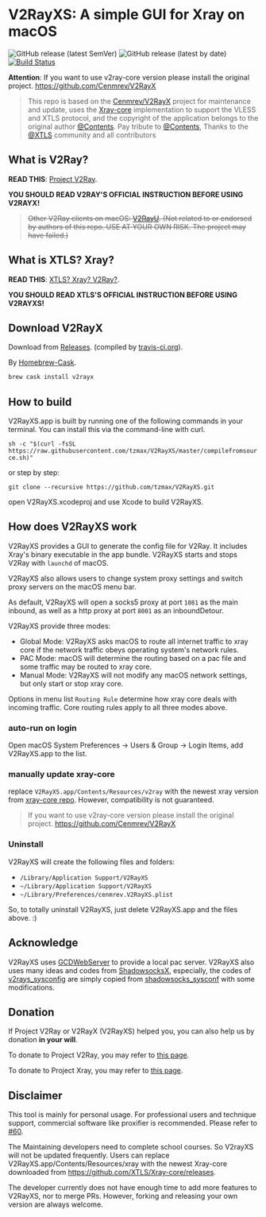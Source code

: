 # V2RayXS: A simple GUI for Xray on macOS

![GitHub release (latest SemVer)](https://img.shields.io/github/v/release/tzmax/V2RayXS)
![GitHub release (latest by date)](https://img.shields.io/github/downloads/tzmax/V2RayXS/latest/total)
[![Build Status](https://travis-ci.org/tzmax/V2RayXS.svg?branch=master)](https://travis-ci.org/tzmax/V2RayXS)

**Attention**: If you want to use v2ray-core version please install the original project. <https://github.com/Cenmrev/V2RayX>

> This repo is based on the [Cenmrev/V2RayX](https://github.com/Cenmrev/V2RayX) project for maintenance and update, uses the [Xray-core](https://github.com/XTLS/Xray-core) implementation to support the VLESS and XTLS protocol, and the copyright of the application belongs to the original author [@Contents](https://github.com/Cenmrev). Pay tribute to [@Contents](https://github.com/Cenmrev), Thanks to the [@XTLS](https://github.com/XTLS) community and all contributors


## What is V2Ray?

**READ THIS**: [Project V2Ray](http://www.v2ray.com).

**YOU SHOULD READ V2RAY'S OFFICIAL INSTRUCTION BEFORE USING V2RAYX!**

> ~~Other V2Ray clients on macOS: [V2RayU](https://github.com/yanue/v2rayu).
(Not related to or endorsed by authors of this repo. USE AT YOUR OWN RISK. The project may have failed.)~~

## What is XTLS? Xray?

**READ THIS**: [XTLS? Xray? V2Ray?](https://xtls.github.io).

**YOU SHOULD READ XTLS'S OFFICIAL INSTRUCTION BEFORE USING V2RAYXS!**
## Download V2RayX

Download from [Releases](https://github.com/tzmax/V2RayXS/releases). (compiled by [travis-ci.org](https://travis-ci.org/tzmax/V2RayXS)).

By [Homebrew-Cask](https://caskroom.github.io/).

```sh
brew cask install v2rayx
```

## How to build

V2RayXS.app is built by running one of the following commands in your terminal. You can install this via the command-line with curl.

`sh -c "$(curl -fsSL https://raw.githubusercontent.com/tzmax/V2RayXS/master/compilefromsource.sh)"`

or step by step:

`git clone --recursive https://github.com/tzmax/V2RayXS.git`

open V2RayXS.xcodeproj and use Xcode to build V2RayXS.

## How does V2RayXS work

V2RayXS provides a GUI to generate the config file for V2Ray. It includes Xray's binary executable in the app bundle. V2RayXS starts and stops V2Ray with `launchd` of macOS.

V2RayXS also allows users to change system proxy settings and switch proxy servers on the macOS menu bar.

As default, V2RayXS will open a socks5 proxy at port `1081` as the main inbound, as well as a http proxy at port `8001` as an inboundDetour.

V2RayXS provide three modes:

-   Global Mode: V2RayXS asks macOS to route all internet traffic to xray core if the network traffic obeys operating system's network rules.
-   PAC Mode: macOS will determine the routing based on a pac file and some traffic may be routed to xray core.
-   Manual Mode: V2RayXS will not modify any macOS network settings, but only start or stop xray core.

Options in menu list `Routing Rule` determine how xray core deals with incoming traffic. Core routing rules apply to all three modes above.

### auto-run on login

Open macOS System Preferences -> Users & Group -> Login Items, add V2RayXS.app to
the list.

### manually update xray-core

replace `V2RayXS.app/Contents/Resources/v2ray` with the newest xray
version from [xray-core
repo](https://github.com/XTLS/Xray-core/releases). However, compatibility is not guaranteed.

> If you want to use v2ray-core version please install the original project. <https://github.com/Cenmrev/V2RayX>

### Uninstall

V2RayXS will create the following files and folders:

-   `/Library/Application Support/V2RayXS`
-   `~/Library/Application Support/V2RayXS`
-   `~/Library/Preferences/cenmrev.V2RayXS.plist`

So, to totally uninstall V2RayXS, just delete V2RayXS.app and the files above. :)

## Acknowledge

V2RayXS uses [GCDWebServer](https://github.com/swisspol/GCDWebServer) to provide a local pac server. V2RayXS also uses many ideas and codes from [ShadowsocksX](https://github.com/shadowsocks/shadowsocks-iOS/tree/master), especially, the codes of [v2rays_sysconfig](https://github.com/tzmax/V2RayXS/blob/master/v2rayx_sysconf/main.m) are simply copied from [shadowsocks_sysconf](https://github.com/shadowsocks/shadowsocks-iOS/blob/master/shadowsocks_sysconf/main.m) with some modifications.

## Donation

If Project V2Ray or V2RayX (V2RayXS) helped you, you can also help us by donation **in your will**. 

To donate to Project V2Ray, you may refer to [this page](https://www.v2ray.com/chapter_00/02_donate.html).

 To donate to Project Xray, you may refer to [this page](https://xtls.github.io/#%E5%B8%AE%E5%8A%A9-xray-%E5%8F%98%E5%BE%97%E6%9B%B4%E5%BC%BA).

## Disclaimer

This tool is mainly for personal usage. For professional users and technique
support, commercial software like proxifier is recommended. Please refer to [#60](https://github.com/tzmax/V2RayXS/issues/60#issuecomment-369531443).

The Maintaining developers need to complete school courses. So V2rayXS will not be updated frequently. Users can replace V2RayXS.app/Contents/Resources/xray with the newest Xray-core downloaded from <https://github.com/XTLS/Xray-core/releases>.

The developer currently does not have enough time to add more features to V2RayXS, nor to merge PRs. However, forking and releasing your own version are always welcome.
